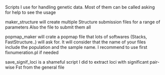 Scripts I use for handling genetic data. Most of them can be called asking for help to see the usage

maker_structure will create multiple Structure submission files for a range of parameters
Also the file to submit them all

popmap_maker will crate a popmap file that lots of softwares (Stacks, FastStructure..) will ask for. It will consider that the name of your files include the population and the sample name. I recommend to use first fixnumeration.pl if needed

save_signif_loci is a shameful script I did to extract loci with significant pair-wise Fst from the general file
